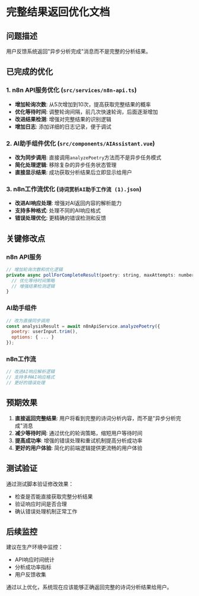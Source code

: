 # 完整结果返回优化文档

## 问题描述
用户反馈系统返回"异步分析完成"消息而不是完整的分析结果。

## 已完成的优化

### 1. n8n API服务优化 (`src/services/n8n-api.ts`)
- **增加轮询次数**: 从5次增加到10次，提高获取完整结果的概率
- **优化等待时间**: 调整轮询间隔，前几次快速轮询，后面逐渐增加
- **改进结果检测**: 增强对完整结果的识别逻辑
- **增加日志**: 添加详细的日志记录，便于调试

### 2. AI助手组件优化 (`src/components/AIAssistant.vue`)
- **改为同步调用**: 直接调用`analyzePoetry`方法而不是异步任务模式
- **简化处理逻辑**: 移除复杂的异步任务状态管理
- **直接显示结果**: 成功获取分析结果后立即显示给用户

### 3. n8n工作流优化 (`诗词赏析AI助手工作流 (1).json`)
- **改进AI响应处理**: 增强对AI返回内容的解析能力
- **支持多种格式**: 处理不同的AI响应格式
- **错误处理优化**: 更精确的错误检测和反馈

## 关键修改点

### n8n API服务
```javascript
// 增加轮询次数和优化逻辑
private async pollForCompleteResult(poetry: string, maxAttempts: number = 10) {
  // 优化等待时间策略
  // 增强结果检测逻辑
}
```

### AI助手组件
```javascript
// 改为直接同步调用
const analysisResult = await n8nApiService.analyzePoetry({
  poetry: userInput.trim(),
  options: { ... }
});
```

### n8n工作流
```javascript
// 改进AI响应解析逻辑
// 支持多种AI响应格式
// 更好的错误处理
```

## 预期效果

1. **直接返回完整结果**: 用户将看到完整的诗词分析内容，而不是"异步分析完成"消息
2. **减少等待时间**: 通过优化的轮询策略，缩短用户等待时间
3. **提高成功率**: 增强的错误处理和重试机制提高分析成功率
4. **更好的用户体验**: 简化的前端逻辑提供更流畅的用户体验

## 测试验证

通过测试脚本验证修改效果：
- 检查是否能直接获取完整分析结果
- 验证响应时间是否合理
- 确认错误处理机制正常工作

## 后续监控

建议在生产环境中监控：
- API响应时间统计
- 分析成功率指标
- 用户反馈收集

通过以上优化，系统现在应该能够正确返回完整的诗词分析结果给用户。